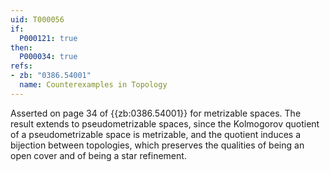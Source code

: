 ```yaml
---
uid: T000056
if:
  P000121: true
then:
  P000034: true
refs:
- zb: "0386.54001"
  name: Counterexamples in Topology
---
```


Asserted on page 34 of {{zb:0386.54001}} for metrizable spaces.  The result extends to pseudometrizable spaces, since the Kolmogorov quotient of a pseudometrizable space is metrizable, and the quotient induces a bijection between topologies, which preserves the qualities of being an open cover and of being a star refinement.

